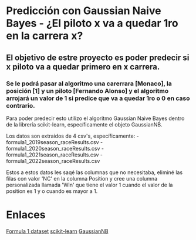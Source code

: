 # Predicción con Gaussian Naive Bayes - ¿El piloto x va a quedar 1ro en la carrera x?
## El objetivo de estre proyecto es poder predecir si x piloto va a quedar primero en x carrera.
### Se le podrá pasar al algoritmo una carerrara [Monaco], la posición [1] y un piloto [Fernando Alonso] y el algoritmo arrojará un valor de 1 si predice que va a quedar 1ro o 0 en caso contrario.

Para poder predecir esto utilizo el algoritmo Gaussian Naive Bayes dentro de la librería scikit-learn, específicamente el objeto GaussianNB.

Los datos son extraidos de 4 csv's, específicamente:
-formula1_2019season_raceResults.csv
-formula1_2020season_raceResults.csv
-formula1_2021season_raceResults.csv
-formula1_2022season_raceResults.csv

Estos a estos datos les saqé las columnas que no necesitaba, eliminé las filas con valor 'NC' en la columna Position y cree una columna personalizada llamada 'Win' que tiene el valor 1 cuando el valor de la position es 1 y o cuando es mayor a 1. 

# Enlaces
[Formula 1 dataset](https://github.com/toUpperCase78/formula1-datasets)
[scikit-learn](https://scikit-learn.org/stable/)
[GaussianNB](https://scikit-learn.org/stable/modules/generated/sklearn.naive_bayes.GaussianNB.html#sklearn.naive_bayes.GaussianNB)
